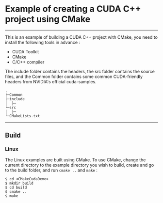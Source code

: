 # Example of creating a CUDA C++ project using CMake

***

This is an example of building a CUDA C++ project with CMake, you need to install the following tools in advance :
- CUDA Toolkit
- CMake
- C/C++ compiler

The include folder contains the headers, the src folder contains the source files, and the Common folder contains some common CUDA-friendly headers from NVIDIA's official cuda-samples.
```
.
├─Common
├─include
│  ├─
└─src
│  ├─
└─CMakeLists.txt
```

***

## Build

### Linux

The Linux examples are built using CMake.   To use CMake, change the current directory to the example directory you wish to build, create and go to the build folder, and run `cmake ..` and `make` :

```Shell
$ cd <CMakeCudaDemo>
$ mkdir build
$ cd build
$ cmake ..
$ make
```
